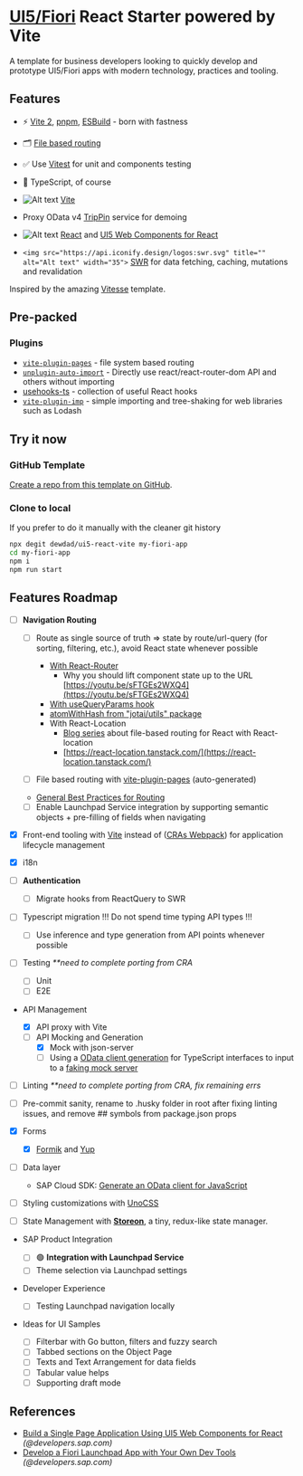 # [UI5/Fiori](https://sap.github.io/ui5-webcomponents/) React Starter powered by Vite

A template for business developers looking to quickly develop and prototype UI5/Fiori apps with modern technology, practices and tooling.

<!-- <h6 align='center'>
<a href="https://ui5-react-vite.netlify.app/">Live Demo</a>
</h6> -->

</p>

## Features

- ⚡️ [Vite 2](https://github.com/vitejs/vite), [pnpm](https://pnpm.js.org/), [ESBuild](https://github.com/evanw/esbuild) - born with fastness
- 🗂 [File based routing](./src/pages)
- ✅ Use [Vitest](http://vitest.dev/) for unit and components testing
- 🦾 TypeScript, of course
- ![Alt text](https://api.iconify.design/logos:vitejs.svg) [Vite](https://github.com/vitejs/vite)
- Proxy OData v4 [TripPin](https://www.odata.org/blog/trippin-new-odata-v4-sample-service/) service for demoing
- ![Alt text](https://api.iconify.design/vscode-icons:file-type-reactjs.svg) [React](https://github.com/facebook/react) and [UI5 Web Components for React](https://sap.github.io/ui5-webcomponents-react/?path=/docs/getting-started--page)
- `<img src="https://api.iconify.design/logos:swr.svg" title="" alt="Alt text" width="35">` [SWR](https://swr.vercel.app/) for data fetching, caching, mutations and revalidation

  <!-- - ☁️ Deploy on Netlify, zero-config -->

  <!-- - 😃 Use icons from any icon sets in [Pure CSS](https://github.com/antfu/unocss/tree/main/packages/preset-icons) -->

Inspired by the amazing [Vitesse](https://github.com/antfu/vitesse) template.

## Pre-packed

<!-- ### UI Frameworks

- [UnoCSS](https://github.com/antfu/unocss) - The instant on-demand atomic CSS engine.

### Icons

- [Iconify](https://iconify.design) - use icons from any icon sets [🔍Icônes](https://icones.netlify.app/)
- [Pure CSS Icons via UnoCSS](https://github.com/antfu/unocss/tree/main/packages/preset-icons) -->

### Plugins

- [`vite-plugin-pages`](https://github.com/hannoeru/vite-plugin-pages) - file system based routing
- [`unplugin-auto-import`](https://github.com/antfu/unplugin-auto-import) - Directly use react/react-router-dom API and others without importing
- [usehooks-ts](https://usehooks-ts.com/) - collection of useful React hooks
- [`vite-plugin-imp`](https://github.com/hannoeru/vite-plugin-pages) - simple importing and tree-shaking for web libraries such as Lodash

## Try it now

### GitHub Template

[Create a repo from this template on GitHub](https://github.com/dewdad/ui5-react-vite/generate).

### Clone to local

If you prefer to do it manually with the cleaner git history

```bash
npx degit dewdad/ui5-react-vite my-fiori-app
cd my-fiori-app
npm i
npm run start
```

## Features Roadmap

- [ ] **Navigation Routing**

  - [ ] Route as single source of truth => state by route/url-query (for sorting, filtering, etc.), avoid React state whenever possible

    - [With React-Router](https://ui.dev/react-router-query-strings)
      - Why you should lift component state up to the URL [https://youtu.be/sFTGEs2WXQ4](https://youtu.be/sFTGEs2WXQ4)
    - [With useQueryParams hook](https://github.com/pbeshai/use-query-params)
    - [atomWithHash from &#34;jotai/utils&#34; package](https://betterprogramming.pub/how-and-why-you-should-store-react-ui-state-in-the-url-f2013a204cb2#694f)
    - With React-Location
      - [Blog series](https://omarelhawary.me/blog/file-based-routing-with-react-location-data-loaders) about file-based routing for React with React-location
      - [https://react-location.tanstack.com/](https://react-location.tanstack.com/)
  - [ ] File based routing with [vite-plugin-pages](https://github.com/hannoeru/vite-plugin-pages) (auto-generated)

  - [General Best Practices for Routing](https://www.bigbinary.com/react-best-practices/best-practices-in-react-routing)

  - [ ] Enable Launchpad Service integration by supporting semantic objects + pre-filling of fields when navigating
- [X] Front-end tooling with [Vite](https://vitejs.dev/) instead of ([CRAs Webpack](https://www.youtube.com/watch?v=-KEuTPIpLbE)) for application lifecycle management
- [X] i18n
- [ ] **Authentication**
  - [ ] Migrate hooks from ReactQuery to SWR
- [ ] Typescript migration
  !!! Do not spend time typing API types !!!

  - [ ] Use inference and type generation from API points whenever possible
- [ ] Testing _**need to complete porting from CRA_

  - [ ] Unit
  - [ ] E2E

- API Management

  - [X] API proxy with Vite
  - [ ] API Mocking and Generation
    - [X] Mock with json-server
    - [ ] Using a [OData client generation](https://sap.github.io/cloud-sdk/docs/js/features/odata/generate-odata-client) for TypeScript interfaces to input to a [faking mock server](https://github.com/satrong/vite-plugin-lessmock)

- [ ] Linting _**need to complete porting from CRA, fix remaining errs_
- [ ] Pre-commit sanity, rename to .husky folder in root after fixing linting issues, and remove ## symbols from package.json props
- [X] Forms

  - [X] [Formik](https://formik.org/) and [Yup](https://www.npmjs.com/package/yup)
- [ ] Data layer

  - SAP Cloud SDK: [Generate an OData client for JavaScript](https://sap.github.io/cloud-sdk/docs/js/features/odata/generate-odata-client)
- [ ] Styling customizations with [UnoCSS](https://github.com/unocss/unocss)
- [ ] State Management with [**Storeon**](https://github.com/storeon/storeon/blob/main/README.md), a tiny, redux-like state manager.

- SAP Product Integration

  - [ ] 🟢  **Integration with Launchpad Service**
  - [ ] Theme selection via Launchpad settings
- Developer Experience

  - [ ] Testing Launchpad navigation locally
- Ideas for UI Samples

  - [ ] Filterbar with Go button, filters and fuzzy search
  - [ ] Tabbed sections on the Object Page
  - [ ] Texts and Text Arrangement for data fields
  - [ ] Tabular value helps
  - [ ] Supporting draft mode

## References

- [Build a Single Page Application Using UI5 Web Components for React](https://developers.sap.com/mission.react-spa.html) _(@developers.sap.com)_
- [Develop a Fiori Launchpad App with Your Own Dev Tools](https://developers.sap.com/mission.sapui5-cf-launchpad.html?url_id=text-us-recommendation) _(@developers.sap.com)_
